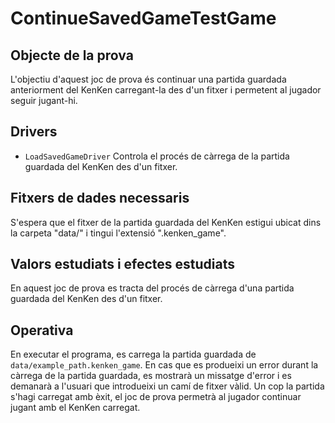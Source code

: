 # ContinueSavedGameTestGame

## Objecte de la prova

L'objectiu d'aquest joc de prova és continuar una partida guardada anteriorment del KenKen carregant-la des d'un fitxer i permetent al jugador seguir jugant-hi.

## Drivers

- `LoadSavedGameDriver` Controla el procés de càrrega de la partida guardada del KenKen des d'un fitxer.

## Fitxers de dades necessaris

S'espera que el fitxer de la partida guardada del KenKen estigui ubicat dins la carpeta "data/" i tingui l'extensió ".kenken_game".

## Valors estudiats i efectes estudiats

En aquest joc de prova es tracta del procés de càrrega d'una partida guardada del KenKen des d'un fitxer.

## Operativa

En executar el programa, es carrega la partida guardada de `data/example_path.kenken_game`. En cas que es produeixi un error durant la càrrega de la partida guardada, es mostrarà un missatge d'error i es demanarà a l'usuari que introdueixi un camí de fitxer vàlid. Un cop la partida s'hagi carregat amb èxit, el joc de prova permetrà al jugador continuar jugant amb el KenKen carregat.
